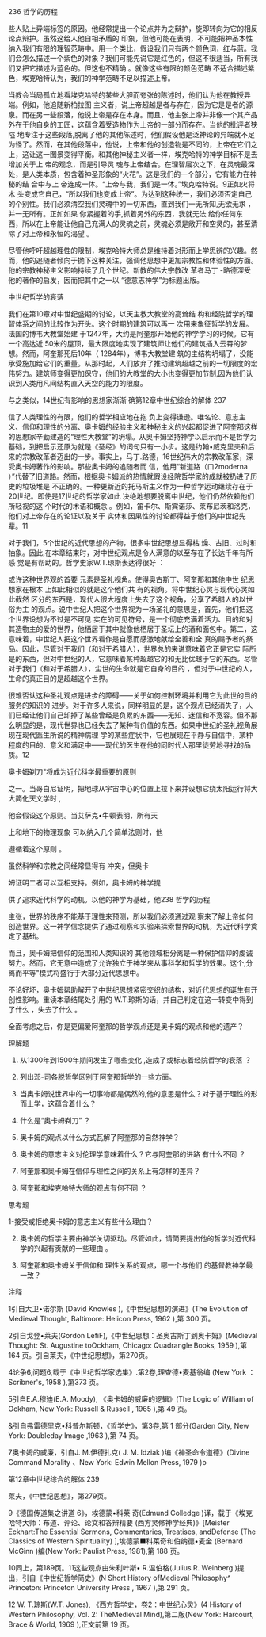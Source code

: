 236 哲学的历程

些人贴上异端标签的原因。他经常提出一个论点并为之辩护，旋即转向为它的相反论点辩护。虽然这给人他自相矛盾的 印象，但他可能在表明，不可能把神圣本性纳入我们有限的理智范畴中。用一个类比，假设我们只有两个颜色词，红与蓝。我们会怎么描述一个紫色的对象？我们可能先说它是红色的，但这不很适当，所有我们又把它描述为蓝色的。但这也不精确 。就像这些有限的颜色范畴 不适合描述紫色，埃克哈特认为，我们的神学范畴不足以描述上帝。

当教会当局孤立地看埃克哈特的某些大胆而夸张的陈述时，他们认为他在教授异 端。例如，他追随新柏拉图 主义者，说上帝超越是者与存在，因为它是是者的源泉。而在另一些段落，他说上帝是存在本身。而且，他主张上帝并非像一个其产品 外在于他自身的工匠，这蕴含着受造物作为上帝的一部分而存在。当他的批评者狭隘 地专注于这些段落,脱离了他的其他陈述时，他们假设他是泛神论的异端就不足为怪了。然而，在其他段落中，他说，上帝和他的创造物是不同的，上帝在它们之上，这让这一图景变得平衡。和其他神秘主义者一样，埃克哈特的神学目标不是去增加关于上 帝的观念，而是引导灵 魂与上帝结合。在理智层次之下，在灵魂最深处，是人类本质，包含着神圣形象的“火花”。这是我们的一个部分，它有能力在神秘的结 合中与上 帝连成一体。“上帝与我，我们是一体。”埃克哈特说。9正如火将木 头变成它自己，“所以我们也变成上帝”。为达到这种统一，我们必须否定自己的个别性。我们必须清空我们灵魂中的一切东西，直到我们一无所知,无欲无求 ，并一无所有。正如如果 你紧握着的手,抓着另外的东西，我就无法 给你任何东 西，所以在上帝能让他自己充满人的灵魂之前，灵魂必须是敞开和空灵的，甚至清除了对上帝和永恒的渴望 。

尽管他呼吁超越理性的限制，埃克哈特大师总是维持着对形而上学思辨的兴趣。然而，他的追随者倾向于抛下这种关注，强调他思想中更加宗教性和体验性的方面。他的宗教神秘主义影响持续了几个世纪。新教的伟大宗教改 革者马丁 -路德深受他的著作的启发，因而把其中之一以 “德意志神学”为标题出版。

中世纪哲学的衰落

我们在第10章对中世纪盛期的讨论，以天主教大教堂的高耸结 构和经院哲学的理智体系之间的比较作为开头。这个时期的建筑可以再一 次用来象征哲学的发展。法国的博韦大教堂始建 于1247年，大约是阿奎那开始他的神学学习的时候。它有一个高达近 50米的屋顶，最大限度地实现了建筑师让他们的建筑插入云霄的梦想。然而，阿奎那死后10年（ 1284年），博韦大教堂建 筑的主结构坍塌了，没能承受施加给它们的重量。从那时起，人们放弃了推动建筑超越之前的一切限度的宏伟努力。建筑师变得更加保守，他们的大教堂的大小也变得更加节制,因为他们认识到人类用凡间结构直入天空的能力的限度。

与之类似，14世纪有影响的思想家渐渐 确第12章中世纪综合的解体 237

信了人类理性的有限，他们的哲学相应地在抱 负上变得谦逊。唯名论、意志主义、信仰和理性的分离、奥卡姆的经验主义和神秘主义的兴起都促进了阿奎那这样的思想家辛勤建造的“理性大教堂”的坍塌。从奥卡姆坚持神学以启示而不是哲学为基础，到把启示还原为就是《圣经》的词句只有一小步。这是约翰•威克里夫和后来的宗教改革者迈出的一步。事实上，马丁.路德，16世纪伟大的宗教改革家，深受奥卡姆著作的影响。那些奥卡姆的追随者而 信，他用“新道路（口2moderna  ）”代替了旧道路。然而，根据奥卡姆派的热情就假设经院哲学家的成就被扔进了历史的垃圾堆是 不正确的。一种更新近的托马斯主义作为一种哲学运动继续存在于20世纪。即使是17世纪的哲学家如此 决绝地想要脱离中世纪，他们仍然依赖他们所轻视的这 个时代的术语和概念 。例如，笛卡尔、斯宾诺莎、莱布尼茨和洛克，他们对上帝存在的论证以及关于 实体和因果性的讨论都得益于他们的中世纪先辈。11

对于我们，5个世纪的近代思想的产物，很多中世纪思想显得枯 燥、古旧、过时和抽象。因此,在本章结束时，对中世纪观点是令人满意的以至存在了长达千年有所感 觉是有帮助的。哲学史家W.T.琼斯表达得很好 ：

或许这种世界观的首要 元素是圣礼视角。使得奥古斯丁、阿奎那和其他中世 纪思想家在根本 上如此相似的就是这个他们共 有的视角。将中世纪心灵与现代心灵如此截然 区分的东西是，现代人很大程度上失去了这个视角，分享了希腊人的以世俗为主 的观点。说中世纪人把这个世界视为一场圣礼的意思是，首先，他们把这个世界设想为不过是不可见 实在的可见符号，是一个彻底充满着活力、目的和对其造物主的爱的世界，他栖居于其中就像他栖居于圣坛上的酒和面包中。第二，这意味着，中世纪人把这个世界看作是自愿而感激地献给全善和全 真的赐予者的祭品。因此，尽管对于我们（和对于希腊人），世界总的来说意味着它正是它实 际所是的东西，但对中世纪的人，它意味着某种超越它的和无比优越于它的东西。尽管对于我们（和对于希腊人），尘世的生命就是它自身的目的 ，但对于中世纪的人，生命的真正目的是超越这个世界。

很难否认这种圣礼观点是进步的障碍——关于如何控制环境并利用它为此世的目的服务的知识的 进步。对于许多人来说，同样明显的是，这个观点已经消失了，人们已经让他们自己卸掉了某些曾经是负累的东西——无知、迷信和不宽容。但不那么明显的是，现代世界也已经失去了某种有价值的东西。如果中世纪的圣礼视角展现在现代医生所说的精神病理 学的某些症状中，它也展现在平静与自信中，某种程度的目的、意义和满足中——现代的医生在他的同时代人那里徒劳地寻找的品质。12

奥卡姆剃刀"将成为近代科学最重要的原则

之一。当哥白尼证明，把地球从宇宙中心的位置上拉下来并设想它绕太阳运行将大大简化天文学时 ,

他会假设这个原则。当艾萨克•牛顿表明，所有天

上和地下的物理现象 可以纳入几个简单法则时，他

遵循着这个原则 。

虽然科学和宗教之间经常显得有 冲突，但奥卡

姆证明二者可以互相支持。例如，奥卡姆的神学提

供了追求近代科学的动机。以他的神学为基础，他238 哲学的历程

主张，世界的秩序不能基于理性来预测，所以我们必须通过观 察来了解上帝如何创造世界。这一神学信念提供了通过观察和实验来探索世界的动机，为近代科学奠定了基础。

而且，奥卡姆把信仰的范围和人类知识的 其他领域相分离是一种保护信仰的虔诚努力。然而，它无意中造成了允许独立于神学来从事科学和哲学的效果。这个,分离而平等"模式将盛行于大部分近代思想中。

不论好坏，奥卡姆帮助解开了中世纪思想紧密交织的结构，对近代思想的诞生有开创性影响。重读本章结尾处引用的 W.T.琼斯的话，并自己判定在这一转变中得到了什么 ，失去了什么 。

全面考虑之后，你是更偏爱阿奎那的哲学观点还是奥卡姆的观点和他的遗产？

理解题

1. 从1300年到1500年期间发生了哪些变化 ,造成了或标志着经院哲学的衰落 ？

2. 列出邓-司各脱哲学区别于阿奎那哲学的一些方面。

3. 当奥卡姆说世界中的一切事物都是偶然的,他的意思是什么？对于基于理性的形而上学，这蕴含着什么？

4. 什么是“奥卡姆剃刀” ？

5. 奥卡姆的观点以什么方式瓦解了阿奎那的自然神学？

6. 奥卡姆的意志主义对伦理学意味着什么？它与阿奎那的进路 有什么不同 ？

7. 阿奎那和奥卡姆在信仰与理性之间的关系上有怎样的差异？

8. 阿奎那和埃克哈特大师的观点有何不同 ？

思考题

1-接受或拒绝奥卡姆的意志主义有些什么理由？

2. 奥卡姆的哲学主要由神学关切驱动。尽管如此，请简要提出他的哲学对近代科学的兴起有贡献的一些理由 。

3. 阿奎那和奥卡姆关于信仰和 理性关系的观点，哪一个与他们 的基督教神学最一致？

注释

1引自大卫•诺尔斯 (David  Knowles  ),《中世纪思想的演进》(The Evolution  of Medieval  Thought,  Baltimore: Helicon  Press, 1962 ),第 300 页。

2引自戈登•莱夫(Gordon  LefiF),《中世纪思想：圣奥古斯丁到奥卡姆》(Medieval  Thought:  St. Augustine  toOckham,  Chicago:  Quadrangle  Books, 1959 ),第 164 页。引自莱夫，《中世纪思想》，第270页。

4论争6,问题6,载于《中世纪哲学家选集》.第2卷,理查德•麦基翁编 (New York ： Scribner's,  1958 ),第373 页。

5引自E.A.穆迪(E.A. Moody), 《奥卡姆的威廉的逻辑》(The Logic of William of Ockham,  New  York: Russell & Russell , 1965 ),第 49 页。

&引自弗雷德里克•科普尔斯顿，《哲学史》，第3卷,第 1 部分(Garden  City, New York: Doubleday  Image ,1963 ),第 74 页。

7奥卡姆的威廉，引自J. M.伊德扎克( J. M. Idziak  )编《神圣命令道德》(Divine Command  Morality 、New York:  Edwin  Mellon  Press,  1979 )o

第12章中世纪综合的解体 239

莱夫，《中世纪思想》，第279页。

9《德国传道集之讲道 6》，埃德蒙•科莱 奇(Edmund Colledge  )译，载于《埃克哈特大师：布道、评论、论文和答辩精要 (西方灵修神学经典)》[Meister  Eckhart:The Essential  Sermons, Commentaries,  Treatises,  andDefense  (The Classics  of Western  Spirituality) ],埃德蒙■科莱奇和伯纳德•麦金 (Bernard  McGinn )编(New  York: Paulist  Press,  1981),第 188 页。

10同上，第189页。11这些观点由朱利叶斯• R.温伯格(Julius  R. Weinberg )提出，引自《中世纪哲学简史》(N Short History  ofMedieval  Philosophy^  Princeton:  Princeton  University Press , 1967 ),第 291 页。

12 W. T.琼斯(W.T. Jones), 《西方哲学史，卷2：中世纪心灵》(4 History  of Western  Philosophy,  Vol. 2: TheMedieval  Mind),第二版(New York: Harcourt,  Brace & World, 1969 ),正文前第 19 页。

